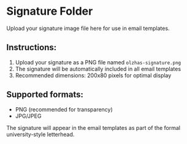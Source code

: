 # Signature Folder

Upload your signature image file here for use in email templates.

## Instructions:
1. Upload your signature as a PNG file named `olzhas-signature.png`
2. The signature will be automatically included in all email templates
3. Recommended dimensions: 200x80 pixels for optimal display

## Supported formats:
- PNG (recommended for transparency)
- JPG/JPEG

The signature will appear in the email templates as part of the formal university-style letterhead.

